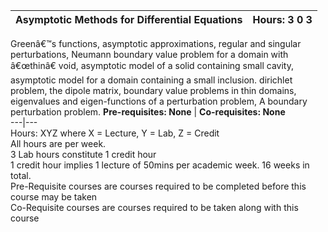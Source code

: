 **Asymptotic Methods for Differential Equations** | **Hours: 3 0 3**  
---|---  
Greenâ€™s functions, asymptotic approximations, regular and singular perturbations, Neumann boundary value problem for a domain with â€œthinâ€ void, asymptotic model of a solid containing small cavity, asymptotic model for a domain containing a small inclusion. dirichlet problem, the dipole matrix, boundary value problems in thin domains, eigenvalues and eigen-functions of a perturbation problem, A boundary perturbation problem.
**Pre-requisites: None** | **Co-requisites: None**  
---|---  
Hours: XYZ where X = Lecture, Y = Lab, Z = Credit  
All hours are per week.  
3 Lab hours constitute 1 credit hour  
1 credit hour implies 1 lecture of 50mins per academic week. 16 weeks in total.  
Pre-Requisite courses are courses required to be completed before this course may be taken  
Co-Requisite courses are courses required to be taken along with this course
